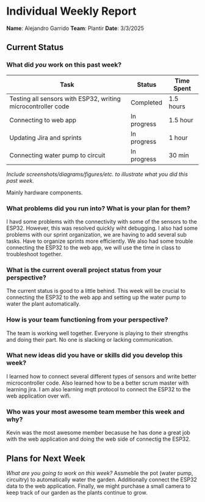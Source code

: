 # Individual Weekly Report

**Name**:
Alejandro Garrido
**Team**: 
Plantir
**Date**: 
3/3/2025
## Current Status

### What did _you_ work on this past week?

| Task | Status | Time Spent | 
| ---- | ------ | ---------- |
| Testing all sensors with ESP32, writing microcontroller code    | Completed       |  1.5 hours          |
| Connecting to web app     | In progress       |   1.5 hour         |
|  Updating Jira and sprints    |  In progress      |   1 hour         |
|  Connecting water pump to circuit | In progress | 30 min |

*Include screenshots/diagrams/figures/etc. to illustrate what you did this past week.*

Mainly hardware components. 

### What problems did you run into? What is your plan for them?

I havd some problems with the connectivity with some of the sensors to the ESP32. However, this was resolved quickly wiht debugging. 
I also had some problems with our sprint organization, we are having to add several sub tasks. Have to organize sprints more efficiently.
We also had some trouble connecting the ESP32 to the web app, we will use the time in class to troubleshoot together.

### What is the current overall project status from your perspective? 

The current status is good to a little behind. This week will be crucial to connecting the ESP32 to the web app and setting up the water pump
to water the plant automatically. 

### How is your team functioning from your perspective?

The team is working well together. Everyone is playing to their strengths and doing their part. No one is slacking or lacking communication.

### What new ideas did you have or skills did you develop this week?
I learned how to connect several different types of sensors and write better microcontroller code. Also learned how to be a better scrum master 
with learning jira. I am also learning mqtt protocol to connect the ESP32 to the web application over wifi. 


### Who was your most awesome team member this week and why?
Kevin was the most awesome member becasuse he has done a great job with the web application and doing the web side of connectig the ESP32.


## Plans for Next Week

*What are you going to work on this week?*
Assmeble the pot (water pump, circuitry) to automatically water the garden. Additionally connect the ESP32 data to the web application. 
Finally, we might purchase a small camera to keep track of our garden as the plants continue to grow. 

